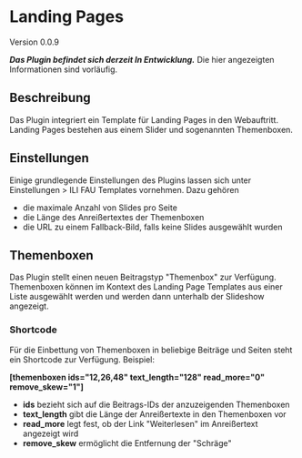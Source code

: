 

Landing Pages
=============

Version 0.0.9

***Das Plugin befindet sich derzeit In Entwicklung.*** Die hier angezeigten Informationen sind vorläufig.

## Beschreibung

Das Plugin integriert ein Template für Landing Pages in den Webauftritt. Landing Pages bestehen aus einem Slider und sogenannten Themenboxen.

## Einstellungen

Einige grundlegende Einstellungen des Plugins lassen sich unter Einstellungen > ILI FAU Templates vornehmen. Dazu gehören

- die maximale Anzahl von Slides pro Seite
- die Länge des Anreißertextes der Themenboxen
- die URL zu einem Fallback-Bild, falls keine Slides ausgewählt wurden

Themenboxen
----------------

Das Plugin stellt einen neuen Beitragstyp "Themenbox" zur Verfügung. Themenboxen können im Kontext des Landing Page Templates aus einer Liste ausgewählt werden und werden dann unterhalb der Slideshow angezeigt.

### Shortcode

Für die Einbettung von Themenboxen in beliebige Beiträge und Seiten steht ein Shortcode zur Verfügung. Beispiel:

**[themenboxen ids="12,26,48" text_length="128" read_more="0" remove_skew="1"]**

- **ids** bezieht sich auf die Beitrags-IDs der anzuzeigenden Themenboxen
- **text_length** gibt die Länge der Anreißertexte in den Themenboxen vor
- **read_more** legt fest, ob der Link "Weiterlesen" im Anreißertext angezeigt wird
- **remove_skew** ermöglicht die Entfernung der "Schräge"
